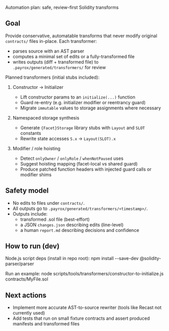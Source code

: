 Automation plan: safe, review-first Solidity transforms

Goal
----
Provide conservative, automatable transforms that never modify original `contracts/` files in-place.
Each transformer:
- parses source with an AST parser
- computes a minimal set of edits or a fully-transformed file
- writes outputs (diff + transformed file) to `.payrox/generated/transformers/` for review

Planned transformers (initial stubs included):
1) Constructor → Initializer
   - Lift constructor params to an `initialize(...)` function
   - Guard re-entry (e.g. initializer modifier or reentrancy guard)
   - Migrate `immutable` values to storage assignments where necessary

2) Namespaced storage synthesis
   - Generate `{Facet}Storage` library stubs with `Layout` and `SLOT` constants
   - Rewrite state accesses `S.x` → `Layout(SLOT).x`

3) Modifier / role hoisting
   - Detect `onlyOwner` / `onlyRole` / `whenNotPaused` uses
   - Suggest hoisting mapping (facet-local vs shared guard)
   - Produce patched function headers with injected guard calls or modifier shims

Safety model
------------
- No edits to files under `contracts/`.
- All outputs go to `.payrox/generated/transformers/<timestamp>/`.
- Outputs include:
  - transformed .sol file (best-effort)
  - a JSON `changes.json` describing edits (line-level)
  - a human `report.md` describing decisions and confidence

How to run (dev)
-----------------
Node.js script deps (install in repo root):
  npm install --save-dev @solidity-parser/parser

Run an example:
  node scripts/tools/transformers/constructor-to-initialize.js contracts/MyFile.sol

Next actions
------------
- Implement more accurate AST-to-source rewriter (tools like Recast not currently used)
- Add tests that run on small fixture contracts and assert produced manifests and transformed files
